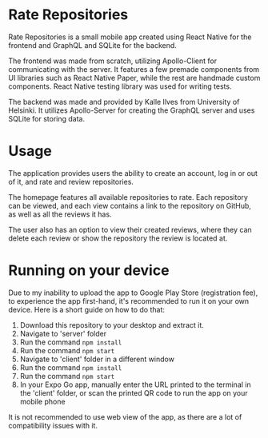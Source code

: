 # Rate Repositories
Rate Repositories is a small mobile app created using React Native for the frontend and GraphQL and SQLite for the backend. 

The frontend was made from scratch, utilizing Apollo-Client for communicating with the server. It features a few premade components from UI libraries such as React Native Paper, while the rest are handmade custom components. React Native testing library was used for writing tests.

The backend was made and provided by Kalle Ilves from University of Helsinki. It utilizes Apollo-Server for creating the GraphQL server and uses SQLite for storing data.

# Usage
The application provides users the ability to create an account, log in or out of it, and rate and review repositories. 

The homepage features all available repositories to rate. Each repository can be viewed, and each view contains a link to the repository on GitHub, as well as all the reviews it has. 

The user also has an option to view their created reviews, where they can delete each review or show the repository the review is located at.

# Running on your device

Due to my inability to upload the app to Google Play Store (registration fee), to experience the app first-hand, it's recommended to run it on your own device. Here is a short guide on how to do that:

1. Download this repository to your desktop and extract it.
2. Navigate to 'server' folder
3. Run the command `npm install`
4. Run the command `npm start`
5. Navigate to 'client' folder in a different window
6. Run the command `npm install`
7. Run the command `npm start`
8. In your Expo Go app, manually enter the URL printed to the terminal in the 'client' folder, or scan the printed QR code to run the app on your mobile phone

It is not recommended to use web view of the app, as there are a lot of compatibility issues with it.


